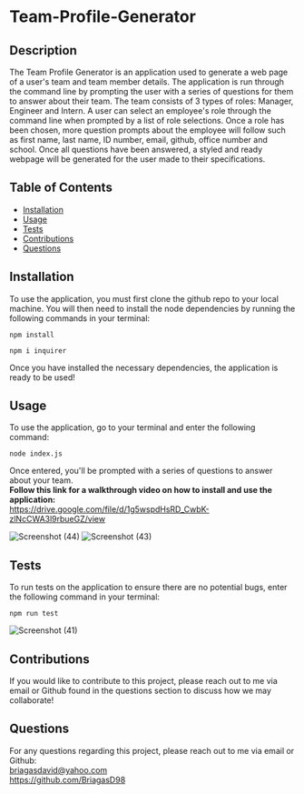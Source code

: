 # Team-Profile-Generator
## Description
The Team Profile Generator is an application used to generate a web page of a user's team and team member details. The application
is run through the command line by prompting the user with a series of questions for them to answer about their team. The team consists
of 3 types of roles: Manager, Engineer and Intern. A user can select an employee's role through the command line 
when prompted by a list of role selections. Once a role has been chosen, more question prompts about the employee will follow
such as first name, last name, ID number, email, github, office number and school. Once all questions have been answered, a styled and ready webpage
will be generated for the user made to their specifications.

## Table of Contents
* [Installation](#Installation)
* [Usage](#Usage)
* [Tests](#Tests)
* [Contributions](#Contributions)
* [Questions](#Questions)

## Installation
To use the application, you must first clone the github repo to your local machine. You will then need to install the node dependencies by running
the following commands in your terminal:
```
npm install
```
```
npm i inquirer
```
Once you have installed the necessary dependencies, the application is ready to be used!
## Usage
To use the application, go to your terminal and enter the following command:
```
node index.js
```
Once entered, you'll be prompted with a series of questions to answer about your team.
<br/>
**Follow this link for a walkthrough video on how to install and use the application:**
<br/>
https://drive.google.com/file/d/1g5wspdHsRD_CwbK-zlNcCWA3l9rbueGZ/view
<br/>

![Screenshot (44)](https://user-images.githubusercontent.com/83102464/126095426-2ffeb144-1854-4cab-a23c-fe1afbb452d2.png)
![Screenshot (43)](https://user-images.githubusercontent.com/83102464/126095451-bbdaa519-a89d-40c1-8f58-d8f9029f5cd8.png)

## Tests
To run tests on the application to ensure there are no potential bugs, enter the following command in your terminal:
```
npm run test
```
![Screenshot (41)](https://user-images.githubusercontent.com/83102464/126095405-cea054a7-ead5-4281-b1f0-321c89317130.png)

## Contributions
If you would like to contribute to this project, please reach out to me via email or Github found
in the questions section to discuss how we may collaborate!

## Questions
For any questions regarding this project, please reach out to me via email or Github:
<br/>
[briagasdavid@yahoo.com](mailto:briagasdavid@yahoo.com)
<br/>
https://github.com/BriagasD98
